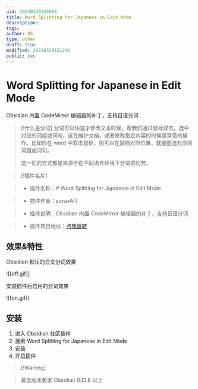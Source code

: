 ```yaml
---
uid: 20230329145808
title: Word Splitting for Japanese in Edit Mode
description: 
tags: 
author: OS
type: other
draft: true
modified: 20230329151246
public: yes
---
```


# Word Splitting for Japanese in Edit Mode

Obsidian 内置 CodeMirror 编辑器的补丁，支持日语分词

> [!什么是分词]
> 分词可以快速才修改文本时候，帮我们通过鼠标双击，选中对应的词组或词句，这在维护文档，或者修改指定内容的时候是常见的操作。比如你在 word 中双击鼠标，则可以在鼠标对应位置，就能圈选对应的词组或词句。
>
> 这一切的方式都是来源于在不同语言环境下分词的功劳。

>[!插件名片]

>- 插件名称：# Word Splitting for Japanese in Edit Mode

>- 插件作者：sonarAIT

>- 插件说明：Obsidian 内置 CodeMirror 编辑器的补丁，支持日语分词

>- 插件项目地址：[点我跳转](https://github.com/sonarAIT/cm-japanese-patch)

## 效果&特性

Obsidian 默认的日文分词效果

![[off.gif]]

安装插件后启用的分词效果

![[on.gif]]

## 安装

1. 进入 Obsidian 社区插件
2. 搜索 Word Splitting for Japanese in Edit Mode
3. 安装
4. 开启插件

>[!Warring]

>最低版本要求 Obsidian 0.13.8 以上